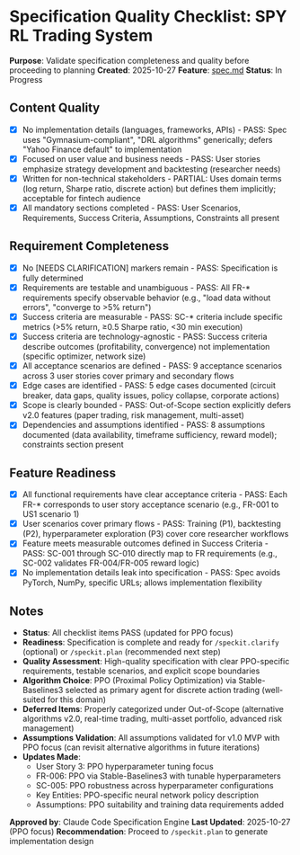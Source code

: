 # Specification Quality Checklist: SPY RL Trading System

**Purpose**: Validate specification completeness and quality before proceeding to planning
**Created**: 2025-10-27
**Feature**: [spec.md](../spec.md)
**Status**: In Progress

## Content Quality

- [x] No implementation details (languages, frameworks, APIs) - PASS: Spec uses "Gymnasium-compliant", "DRL algorithms" generically; defers "Yahoo Finance default" to implementation
- [x] Focused on user value and business needs - PASS: User stories emphasize strategy development and backtesting (researcher needs)
- [x] Written for non-technical stakeholders - PARTIAL: Uses domain terms (log return, Sharpe ratio, discrete action) but defines them implicitly; acceptable for fintech audience
- [x] All mandatory sections completed - PASS: User Scenarios, Requirements, Success Criteria, Assumptions, Constraints all present

## Requirement Completeness

- [x] No [NEEDS CLARIFICATION] markers remain - PASS: Specification is fully determined
- [x] Requirements are testable and unambiguous - PASS: All FR-* requirements specify observable behavior (e.g., "load data without errors", "converge to >5% return")
- [x] Success criteria are measurable - PASS: SC-* criteria include specific metrics (>5% return, ≥0.5 Sharpe ratio, <30 min execution)
- [x] Success criteria are technology-agnostic - PASS: Success criteria describe outcomes (profitability, convergence) not implementation (specific optimizer, network size)
- [x] All acceptance scenarios are defined - PASS: 9 acceptance scenarios across 3 user stories cover primary and secondary flows
- [x] Edge cases are identified - PASS: 5 edge cases documented (circuit breaker, data gaps, quality issues, policy collapse, corporate actions)
- [x] Scope is clearly bounded - PASS: Out-of-Scope section explicitly defers v2.0 features (paper trading, risk management, multi-asset)
- [x] Dependencies and assumptions identified - PASS: 8 assumptions documented (data availability, timeframe sufficiency, reward model); constraints section present

## Feature Readiness

- [x] All functional requirements have clear acceptance criteria - PASS: Each FR-* corresponds to user story acceptance scenario (e.g., FR-001 to US1 scenario 1)
- [x] User scenarios cover primary flows - PASS: Training (P1), backtesting (P2), hyperparameter exploration (P3) cover core researcher workflows
- [x] Feature meets measurable outcomes defined in Success Criteria - PASS: SC-001 through SC-010 directly map to FR requirements (e.g., SC-002 validates FR-004/FR-005 reward logic)
- [x] No implementation details leak into specification - PASS: Spec avoids PyTorch, NumPy, specific URLs; allows implementation flexibility

## Notes

- **Status**: All checklist items PASS (updated for PPO focus)
- **Readiness**: Specification is complete and ready for `/speckit.clarify` (optional) or `/speckit.plan` (recommended next step)
- **Quality Assessment**: High-quality specification with clear PPO-specific requirements, testable scenarios, and explicit scope boundaries
- **Algorithm Choice**: PPO (Proximal Policy Optimization) via Stable-Baselines3 selected as primary agent for discrete action trading (well-suited for this domain)
- **Deferred Items**: Properly categorized under Out-of-Scope (alternative algorithms v2.0, real-time trading, multi-asset portfolio, advanced risk management)
- **Assumptions Validation**: All assumptions validated for v1.0 MVP with PPO focus (can revisit alternative algorithms in future iterations)
- **Updates Made**:
  - User Story 3: PPO hyperparameter tuning focus
  - FR-006: PPO via Stable-Baselines3 with tunable hyperparameters
  - SC-005: PPO robustness across hyperparameter configurations
  - Key Entities: PPO-specific neural network policy description
  - Assumptions: PPO suitability and training data requirements added

**Approved by**: Claude Code Specification Engine
**Last Updated**: 2025-10-27 (PPO focus)
**Recommendation**: Proceed to `/speckit.plan` to generate implementation design
